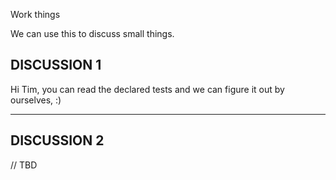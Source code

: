 Work things

We can use this to discuss small things.

## DISCUSSION 1
Hi Tim,
you can read the declared tests and we can figure it out by ourselves, :) 

-------

## DISCUSSION 2
// TBD